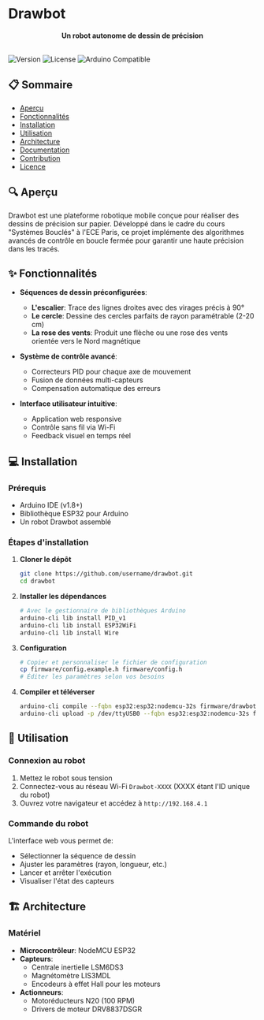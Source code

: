 # Drawbot

<div align="center">
  <strong>Un robot autonome de dessin de précision</strong>
  <br>
  <br>
</div>

![Version](https://img.shields.io/badge/version-1.1-blue.svg) ![License](https://img.shields.io/badge/license-MIT-green.svg) ![Arduino Compatible](https://img.shields.io/badge/platform-ESP32-red.svg)

## 📋 Sommaire

- [Aperçu](#aperçu)
- [Fonctionnalités](#fonctionnalités)
- [Installation](#installation)
- [Utilisation](#utilisation)
- [Architecture](#architecture)
- [Documentation](#documentation)
- [Contribution](#contribution)
- [Licence](#licence)

## 🔍 Aperçu

Drawbot est une plateforme robotique mobile conçue pour réaliser des dessins de précision sur papier. Développé dans le cadre du cours "Systèmes Bouclés" à l'ECE Paris, ce projet implémente des algorithmes avancés de contrôle en boucle fermée pour garantir une haute précision dans les tracés.

## ✨ Fonctionnalités

- **Séquences de dessin préconfigurées**:
  - **L'escalier**: Trace des lignes droites avec des virages précis à 90°
  - **Le cercle**: Dessine des cercles parfaits de rayon paramétrable (2-20 cm)
  - **La rose des vents**: Produit une flèche ou une rose des vents orientée vers le Nord magnétique

- **Système de contrôle avancé**:
  - Correcteurs PID pour chaque axe de mouvement
  - Fusion de données multi-capteurs
  - Compensation automatique des erreurs

- **Interface utilisateur intuitive**:
  - Application web responsive
  - Contrôle sans fil via Wi-Fi
  - Feedback visuel en temps réel

## 💻 Installation

### Prérequis

- Arduino IDE (v1.8+)
- Bibliothèque ESP32 pour Arduino
- Un robot Drawbot assemblé

### Étapes d'installation

1. **Cloner le dépôt**
   ```bash
   git clone https://github.com/username/drawbot.git
   cd drawbot
   ```

2. **Installer les dépendances**
   ```bash
   # Avec le gestionnaire de bibliothèques Arduino
   arduino-cli lib install PID_v1
   arduino-cli lib install ESP32WiFi
   arduino-cli lib install Wire
   ```

3. **Configuration**
   ```bash
   # Copier et personnaliser le fichier de configuration
   cp firmware/config.example.h firmware/config.h
   # Éditer les paramètres selon vos besoins
   ```

4. **Compiler et téléverser**
   ```bash
   arduino-cli compile --fqbn esp32:esp32:nodemcu-32s firmware/drawbot
   arduino-cli upload -p /dev/ttyUSB0 --fqbn esp32:esp32:nodemcu-32s firmware/drawbot
   ```

## 🚀 Utilisation

### Connexion au robot

1. Mettez le robot sous tension
2. Connectez-vous au réseau Wi-Fi `Drawbot-XXXX` (XXXX étant l'ID unique du robot)
3. Ouvrez votre navigateur et accédez à `http://192.168.4.1`

### Commande du robot

L'interface web vous permet de:
- Sélectionner la séquence de dessin
- Ajuster les paramètres (rayon, longueur, etc.)
- Lancer et arrêter l'exécution
- Visualiser l'état des capteurs

## 🏗️ Architecture

### Matériel

- **Microcontrôleur**: NodeMCU ESP32
- **Capteurs**:
  - Centrale inertielle LSM6DS3
  - Magnétomètre LIS3MDL
  - Encodeurs à effet Hall pour les moteurs
- **Actionneurs**:
  - Motoréducteurs N20 (100 RPM)
  - Drivers de moteur DRV8837DSGR

